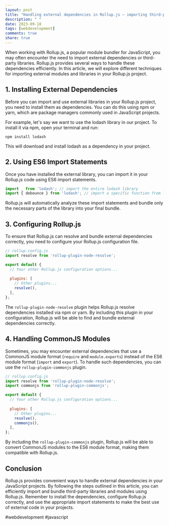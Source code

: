 ```yaml
---
layout: post
title: "Handling external dependencies in Rollup.js – importing third-party libraries and modules"
description: " "
date: 2023-09-18
tags: [webdevelopment]
comments: true
share: true
---
```


When working with Rollup.js, a popular module bundler for JavaScript, you may often encounter the need to import external dependencies or third-party libraries. Rollup.js provides several ways to handle these dependencies efficiently. In this article, we will explore different techniques for importing external modules and libraries in your Rollup.js project.

## 1. Installing External Dependencies

Before you can import and use external libraries in your Rollup.js project, you need to install them as dependencies. You can do this using npm or yarn, which are package managers commonly used in JavaScript projects.

For example, let's say we want to use the lodash library in our project. To install it via npm, open your terminal and run:

```
npm install lodash
```

This will download and install lodash as a dependency in your project.

## 2. Using ES6 Import Statements

Once you have installed the external library, you can import it in your Rollup.js code using ES6 import statements. 

```javascript
import _ from 'lodash'; // import the entire lodash library
import { debounce } from 'lodash'; // import a specific function from lodash
```

Rollup.js will automatically analyze these import statements and bundle only the necessary parts of the library into your final bundle.

## 3. Configuring Rollup.js

To ensure that Rollup.js can resolve and bundle external dependencies correctly, you need to configure your Rollup.js configuration file.

```javascript
// rollup.config.js
import resolve from 'rollup-plugin-node-resolve';

export default {
  // Your other Rollup.js configuration options...
  
  plugins: [
    // Other plugins...
    resolve(),
  ],
};
```

The `rollup-plugin-node-resolve` plugin helps Rollup.js resolve dependencies installed via npm or yarn. By including this plugin in your configuration, Rollup.js will be able to find and bundle external dependencies correctly.

## 4. Handling CommonJS Modules

Sometimes, you may encounter external dependencies that use a CommonJS module format (`require` and `module.exports`) instead of the ES6 module format (`import` and `export`). To handle such dependencies, you can use the `rollup-plugin-commonjs` plugin.

```javascript
// rollup.config.js
import resolve from 'rollup-plugin-node-resolve';
import commonjs from 'rollup-plugin-commonjs';

export default {
  // Your other Rollup.js configuration options...
  
  plugins: [
    // Other plugins...
    resolve(),
    commonjs(),
  ],
};
```

By including the `rollup-plugin-commonjs` plugin, Rollup.js will be able to convert CommonJS modules to the ES6 module format, making them compatible with Rollup.js.

## Conclusion

Rollup.js provides convenient ways to handle external dependencies in your JavaScript projects. By following the steps outlined in this article, you can efficiently import and bundle third-party libraries and modules using Rollup.js. Remember to install the dependencies, configure Rollup.js correctly, and use the appropriate import statements to make the best use of external code in your projects.

#webdevelopment #javascript